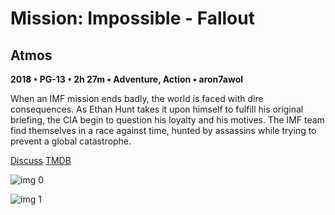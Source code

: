 # Mission: Impossible - Fallout

## Atmos

**2018 • PG-13 • 2h 27m • Adventure, Action • aron7awol**

When an IMF mission ends badly, the world is faced with dire consequences. As Ethan Hunt takes it upon himself to fulfill his original briefing, the CIA begin to question his loyalty and his motives. The IMF team find themselves in a race against time, hunted by assassins while trying to prevent a global catastrophe.

[Discuss](https://www.avsforum.com/threads/bass-eq-for-filtered-movies.2995212/post-57075956)  [TMDB](353081)

![img 0](https://i.imgur.com/qsfdoiT.jpg)

![img 1](https://i.imgur.com/0IO2vnU.jpg)


